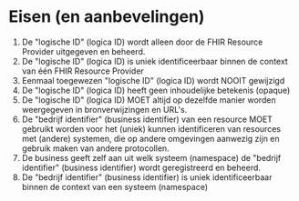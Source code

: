 # Eisen (en aanbevelingen)



1. De "logische ID" (logica ID) wordt alleen door de FHIR Resource Provider uitgegeven en beheerd.
2. De "logische ID" (logica ID) is uniek identificeerbaar binnen de context van één FHIR Resource Provider
3. Eenmaal toegewezen "logische ID" (logica ID) wordt NOOIT gewijzigd
4. De "logische ID" (logica ID)  heeft geen inhoudelijke betekenis (opaque)
5. De "logische ID" (logica ID) MOET altijd op dezelfde manier worden weergegeven in bronverwijzingen en URL's.
6. De "bedrijf identifier" (business identifier) van een resource MOET gebruikt worden voor het (uniek) kunnen identificeren van resources met (andere) systemen, die op andere omgevingen aanwezig zijn en gebruik maken van andere protocollen.&#x20;
7. De business geeft zelf aan uit welk systeem (namespace) de "bedrijf identifier" (business identifier) wordt geregistreerd en beheerd.
8. De "bedrijf identifier" (business identifier) is uniek identificeerbaar binnen de context van een systeem (namespace)&#x20;
